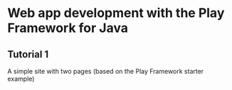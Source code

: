 # Web app development with the Play Framework for Java


## Tutorial 1

A simple site  with two pages (based on the Play Framework starter example)
